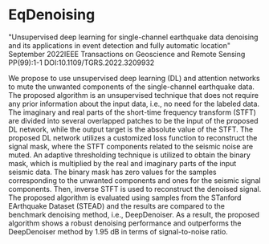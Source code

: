 # EqDenoising

"Unsupervised deep learning for single-channel earthquake data denoising and its applications in event detection and fully automatic location"
September 2022IEEE Transactions on Geoscience and Remote Sensing PP(99):1-1
DOI:10.1109/TGRS.2022.3209932


We propose to use unsupervised deep learning (DL) and attention networks to mute the unwanted components of the single-channel earthquake data. The proposed algorithm is an unsupervised technique that does not require any prior information about the input data, i.e., no need for the labeled data. The imaginary and real parts of the short-time frequency transform (STFT) are divided into several overlapped patches to be the input of the proposed DL network, while the output target is the absolute value of the STFT. The proposed DL network utilizes a customized loss function to reconstruct the signal mask, where the STFT components related to the seismic noise are muted. An adaptive thresholding technique is utilized to obtain the binary mask, which is multiplied by the real and imaginary parts of the input seismic data. The binary mask has zero values for the samples corresponding to the unwanted components and ones for the seismic signal components. Then, inverse STFT is used to reconstruct the denoised signal. The proposed algorithm is evaluated using samples from the STanford EArthquake Dataset (STEAD) and the results are compared to the benchmark denoising method, i.e., DeepDenoiser. As a result, the proposed algorithm shows a robust denoising performance and outperforms the DeepDenoiser method by 1.95 dB in terms of signal-to-noise ratio.



